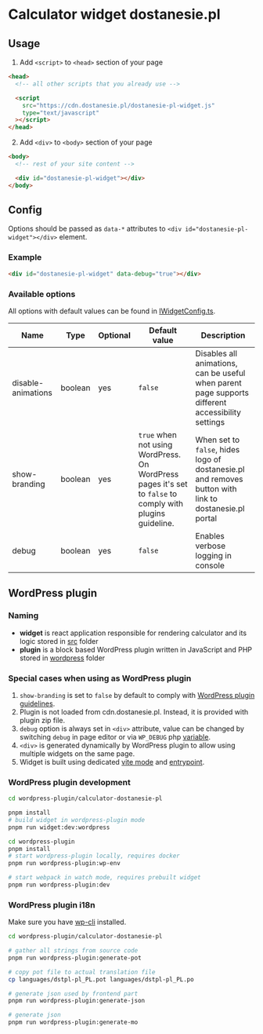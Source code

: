 # Calculator widget dostanesie.pl

## Usage

1. Add `<script>` to `<head>` section of your page

```html
<head>
  <!-- all other scripts that you already use -->

  <script
    src="https://cdn.dostanesie.pl/dostanesie-pl-widget.js"
    type="text/javascript"
  ></script>
</head>
```

2. Add `<div>` to `<body>` section of your page

```html
<body>
  <!-- rest of your site content -->

  <div id="dostanesie-pl-widget"></div>
</body>
```

## Config

Options should be passed as `data-*` attributes to `<div id="dostanesie-pl-widget"></div>` element.

### Example

```html
<div id="dostanesie-pl-widget" data-debug="true"></div>
```

### Available options

All options with default values can be found in [IWidgetConfig.ts](src/features/config/types/IWidgetConfig.ts).

| Name               | Type    | Optional | Default value                                                                                             | Description                                                                                           |
| ------------------ | ------- | -------- | --------------------------------------------------------------------------------------------------------- | ----------------------------------------------------------------------------------------------------- |
| disable-animations | boolean | yes      | `false`                                                                                                   | Disables all animations, can be useful when parent page supports different accessibility settings     |
| show-branding      | boolean | yes      | `true` when not using WordPress. On WordPress pages it's set to `false` to comply with plugins guideline. | When set to `false`, hides logo of dostanesie.pl and removes button with link to dostanesie.pl portal |
| debug              | boolean | yes      | `false`                                                                                                   | Enables verbose logging in console                                                                    |

## WordPress plugin

### Naming

- **widget** is react application responsible for rendering calculator and its logic stored in [src](./src/) folder
- **plugin** is a block based WordPress plugin written in JavaScript and PHP stored in [wordpress](wordpress-plugin/calculator-dostanesie-pl/) folder

### Special cases when using as WordPress plugin

1. `show-branding` is set to `false` by default to comply
   with [WordPress plugin guidelines](https://developer.wordpress.org/plugins/wordpress-org/detailed-plugin-guidelines/#10-plugins-may-not-embed-external-links-or-credits-on-the-public-site-without-explicitly-asking-the-users-permission).
2. Plugin is not loaded from cdn.dostanesie.pl. Instead, it is provided with plugin zip file.
3. `debug` option is always set in `<div>` attribute, value can be changed by switching `debug` in page editor or via
   `WP_DEBUG` php [variable](https://developer.wordpress.org/advanced-administration/debug/debug-wordpress/).
4. `<div>` is generated dynamically by WordPress plugin to allow using multiple widgets on the same page.
5. Widget is built using dedicated [vite mode](vite.config.ts) and [entrypoint](src/entrypoints/wordpress.tsx).

### WordPress plugin development

```bash
cd wordpress-plugin/calculator-dostanesie-pl

pnpm install
# build widget in wordpress-plugin mode
pnpm run widget:dev:wordpress

cd wordpress-plugin
pnpm install
# start wordpress-plugin locally, requires docker
pnpm run wordpress-plugin:wp-env

# start webpack in watch mode, requires prebuilt widget
pnpm run wordpress-plugin:dev
```

### WordPress plugin i18n

Make sure you have [wp-cli](https://wp-cli.org/) installed.

```bash
cd wordpress-plugin/calculator-dostanesie-pl

# gather all strings from source code
pnpm run wordpress-plugin:generate-pot

# copy pot file to actual translation file
cp languages/dstpl-pl_PL.pot languages/dstpl-pl_PL.po

# generate json used by frontend part
pnpm run wordpress-plugin:generate-json

# generate json
pnpm run wordpress-plugin:generate-mo
```
